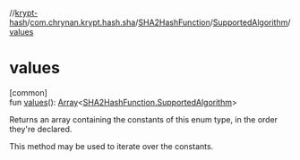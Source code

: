 //[krypt-hash](../../../../index.md)/[com.chrynan.krypt.hash.sha](../../index.md)/[SHA2HashFunction](../index.md)/[SupportedAlgorithm](index.md)/[values](values.md)

# values

[common]\
fun [values](values.md)(): [Array](https://kotlinlang.org/api/latest/jvm/stdlib/kotlin/-array/index.html)&lt;[SHA2HashFunction.SupportedAlgorithm](index.md)&gt;

Returns an array containing the constants of this enum type, in the order they're declared.

This method may be used to iterate over the constants.
